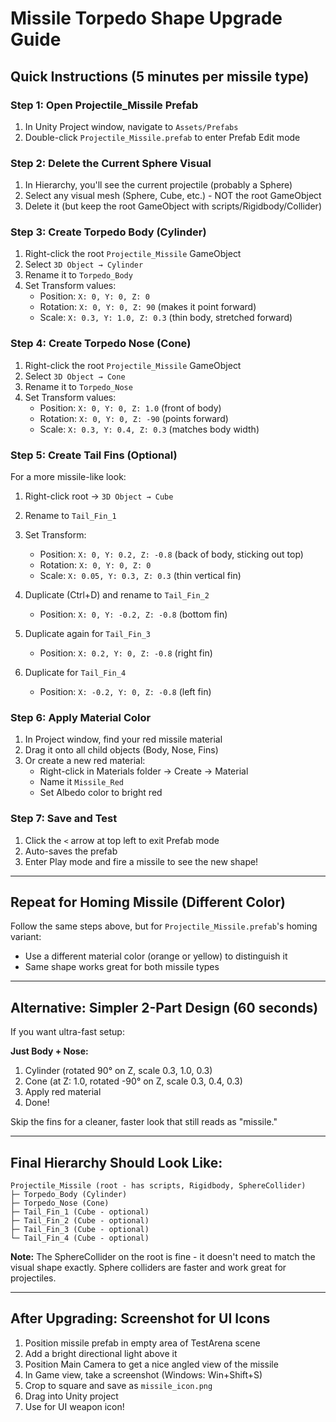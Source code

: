 # Missile Torpedo Shape Upgrade Guide

## Quick Instructions (5 minutes per missile type)

### Step 1: Open Projectile_Missile Prefab
1. In Unity Project window, navigate to `Assets/Prefabs`
2. Double-click `Projectile_Missile.prefab` to enter Prefab Edit mode

### Step 2: Delete the Current Sphere Visual
1. In Hierarchy, you'll see the current projectile (probably a Sphere)
2. Select any visual mesh (Sphere, Cube, etc.) - NOT the root GameObject
3. Delete it (but keep the root GameObject with scripts/Rigidbody/Collider)

### Step 3: Create Torpedo Body (Cylinder)
1. Right-click the root `Projectile_Missile` GameObject
2. Select `3D Object → Cylinder`
3. Rename it to `Torpedo_Body`
4. Set Transform values:
   - Position: `X: 0, Y: 0, Z: 0`
   - Rotation: `X: 0, Y: 0, Z: 90` (makes it point forward)
   - Scale: `X: 0.3, Y: 1.0, Z: 0.3` (thin body, stretched forward)

### Step 4: Create Torpedo Nose (Cone)
1. Right-click the root `Projectile_Missile` GameObject
2. Select `3D Object → Cone`
3. Rename it to `Torpedo_Nose`
4. Set Transform values:
   - Position: `X: 0, Y: 0, Z: 1.0` (front of body)
   - Rotation: `X: 0, Y: 0, Z: -90` (points forward)
   - Scale: `X: 0.3, Y: 0.4, Z: 0.3` (matches body width)

### Step 5: Create Tail Fins (Optional)
For a more missile-like look:

1. Right-click root → `3D Object → Cube`
2. Rename to `Tail_Fin_1`
3. Set Transform:
   - Position: `X: 0, Y: 0.2, Z: -0.8` (back of body, sticking out top)
   - Rotation: `X: 0, Y: 0, Z: 0`
   - Scale: `X: 0.05, Y: 0.3, Z: 0.3` (thin vertical fin)

4. Duplicate (Ctrl+D) and rename to `Tail_Fin_2`
   - Position: `X: 0, Y: -0.2, Z: -0.8` (bottom fin)

5. Duplicate again for `Tail_Fin_3`
   - Position: `X: 0.2, Y: 0, Z: -0.8` (right fin)

6. Duplicate for `Tail_Fin_4`
   - Position: `X: -0.2, Y: 0, Z: -0.8` (left fin)

### Step 6: Apply Material Color
1. In Project window, find your red missile material
2. Drag it onto all child objects (Body, Nose, Fins)
3. Or create a new red material:
   - Right-click in Materials folder → Create → Material
   - Name it `Missile_Red`
   - Set Albedo color to bright red

### Step 7: Save and Test
1. Click the `<` arrow at top left to exit Prefab mode
2. Auto-saves the prefab
3. Enter Play mode and fire a missile to see the new shape!

---

## Repeat for Homing Missile (Different Color)

Follow the same steps above, but for `Projectile_Missile.prefab`'s homing variant:
- Use a different material color (orange or yellow) to distinguish it
- Same shape works great for both missile types

---

## Alternative: Simpler 2-Part Design (60 seconds)

If you want ultra-fast setup:

**Just Body + Nose:**
1. Cylinder (rotated 90° on Z, scale 0.3, 1.0, 0.3)
2. Cone (at Z: 1.0, rotated -90° on Z, scale 0.3, 0.4, 0.3)
3. Apply red material
4. Done!

Skip the fins for a cleaner, faster look that still reads as "missile."

---

## Final Hierarchy Should Look Like:
```
Projectile_Missile (root - has scripts, Rigidbody, SphereCollider)
├─ Torpedo_Body (Cylinder)
├─ Torpedo_Nose (Cone)
├─ Tail_Fin_1 (Cube - optional)
├─ Tail_Fin_2 (Cube - optional)
├─ Tail_Fin_3 (Cube - optional)
└─ Tail_Fin_4 (Cube - optional)
```

**Note:** The SphereCollider on the root is fine - it doesn't need to match the visual shape exactly. Sphere colliders are faster and work great for projectiles.

---

## After Upgrading: Screenshot for UI Icons

1. Position missile prefab in empty area of TestArena scene
2. Add a bright directional light above it
3. Position Main Camera to get a nice angled view of the missile
4. In Game view, take a screenshot (Windows: Win+Shift+S)
5. Crop to square and save as `missile_icon.png`
6. Drag into Unity project
7. Use for UI weapon icon!
